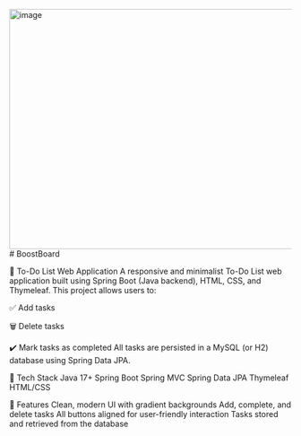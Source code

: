 <img width="959" height="428" alt="image" src="https://github.com/user-attachments/assets/a2c46197-8aaa-44be-a7ac-fb23cf9366e2" /># BoostBoard

📝 To-Do List Web Application
A responsive and minimalist To-Do List web application built using Spring Boot (Java backend), HTML, CSS, and Thymeleaf.
This project allows users to:

✅ Add tasks

🗑️ Delete tasks

✔️ Mark tasks as completed
All tasks are persisted in a MySQL (or H2) database using Spring Data JPA.

🔧 Tech Stack
Java 17+
Spring Boot
Spring MVC
Spring Data JPA
Thymeleaf
HTML/CSS

📌 Features
Clean, modern UI with gradient backgrounds
Add, complete, and delete tasks
All buttons aligned for user-friendly interaction
Tasks stored and retrieved from the database

